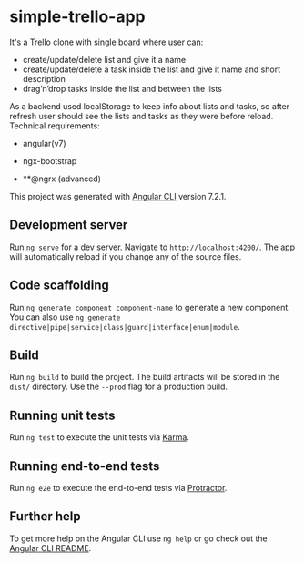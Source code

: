# simple-trello-app

It's a Trello clone with single board where user can:  
* create/update/delete list and give it a name
* create/update/delete a task inside the list and give it name and short description
* drag’n’drop tasks inside the list and between the lists

As a backend used localStorage to keep info about lists and tasks, so after refresh user should see the lists and tasks as they were before reload.
Technical requirements:
* angular(v7)
* ngx-bootstrap

* **@ngrx (advanced)


This project was generated with [Angular CLI](https://github.com/angular/angular-cli) version 7.2.1.

## Development server

Run `ng serve` for a dev server. Navigate to `http://localhost:4200/`. The app will automatically reload if you change any of the source files.

## Code scaffolding

Run `ng generate component component-name` to generate a new component. You can also use `ng generate directive|pipe|service|class|guard|interface|enum|module`.

## Build

Run `ng build` to build the project. The build artifacts will be stored in the `dist/` directory. Use the `--prod` flag for a production build.

## Running unit tests

Run `ng test` to execute the unit tests via [Karma](https://karma-runner.github.io).

## Running end-to-end tests

Run `ng e2e` to execute the end-to-end tests via [Protractor](http://www.protractortest.org/).

## Further help

To get more help on the Angular CLI use `ng help` or go check out the [Angular CLI README](https://github.com/angular/angular-cli/blob/master/README.md).
